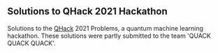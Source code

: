 ## Solutions to QHack 2021 Hackathon

Solutions to the [QHack](https://qhack.ai) 2021 Problems, a quantum machine learning hackathon. These
solutions were partly submitted to the team 'QUACK QUACK QUACK'.
